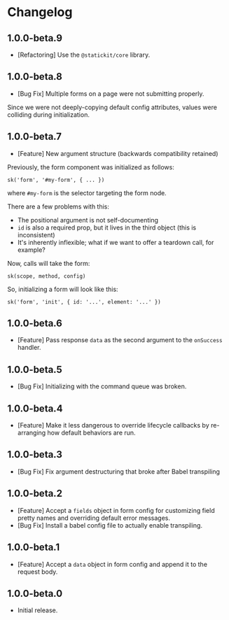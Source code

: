 # Changelog

## 1.0.0-beta.9

- [Refactoring] Use the `@statickit/core` library.

## 1.0.0-beta.8

- [Bug Fix] Multiple forms on a page were not submitting properly.

Since we were not deeply-copying default config attributes, values were colliding during initialization.

## 1.0.0-beta.7

- [Feature] New argument structure (backwards compatibility retained)

Previously, the form component was initialized as follows:

```
sk('form', '#my-form', { ... })
```

where `#my-form` is the selector targeting the form node.

There are a few problems with this:

- The positional argument is not self-documenting
- `id` is also a required prop, but it lives in the third object (this is inconsistent)
- It's inherently inflexible; what if we want to offer a teardown call, for example?

Now, calls will take the form:

```
sk(scope, method, config)
```

So, initializing a form will look like this:

```
sk('form', 'init', { id: '...', element: '...' })
```

## 1.0.0-beta.6

- [Feature] Pass response `data` as the second argument to the `onSuccess` handler.

## 1.0.0-beta.5

- [Bug Fix] Initializing with the command queue was broken.

## 1.0.0-beta.4

- [Feature] Make it less dangerous to override lifecycle callbacks by re-arranging how default behaviors are run.

## 1.0.0-beta.3

- [Bug Fix] Fix argument destructuring that broke after Babel transpiling

## 1.0.0-beta.2

- [Feature] Accept a `fields` object in form config for customizing field pretty names and overriding default error messages.
- [Bug Fix] Install a babel config file to actually enable transpiling.

## 1.0.0-beta.1

- [Feature] Accept a `data` object in form config and append it to the request body.

## 1.0.0-beta.0

- Initial release.
